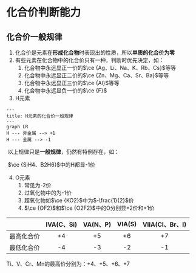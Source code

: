 # 化合价判断能力

## 化合价一般规律

1. 化合价是元素在**形成化合物**时表现出的性质，所以**单质的化合价为零**
2. 有些元素在化合物中的化合价只有一种，判断时优先决定，如：
   1. 化合物中永远显正一价的$\ce {Ag、Li、Na、K、Rb、Cs}$等等
   2. 化合物中永远显正二价的$\ce {Zn、Mg、Ca、Sr、Ba}$等等
   3. 化合物中永远显正三价的$\ce {Al}$等等
   4. 化合物中永远显负一价的$\ce {F}$
3. H元素

```mermaid
---
title: H元素的化合价一般规律
---
graph LR
H --- 非金属 --> +1
H --- 金属 --> -1
```

​	以上规律只是**一般规律**，仍然有特例存在，如：

​	$\ce {SiH4、B2H6}$中的H都显-1价

4. O元素
   1. 常见为-2价
   2. 过氧化物中的为-1价
   3. 超氧化物如$\ce {KO2}$中为$-\frac{1}{2}$价
   4. $\ce {OF2}$和$\ce {O2F2}$中的O分别显+2价和+1价

|            | IVA(C、Si) | VA(N、P) | VIA(S) | VIIA(Cl、Br、I) |
| :--------: | :--------: | :------: | :----: | :-------------: |
| 最高化合价 |     +4     |    +5    |   +6   |       +7        |
| 最低化合价 |     -4     |    -3    |   -2   |       -1        |

Ti、V、Cr、Mn的最高价分别为：+4、+5、+6、+7